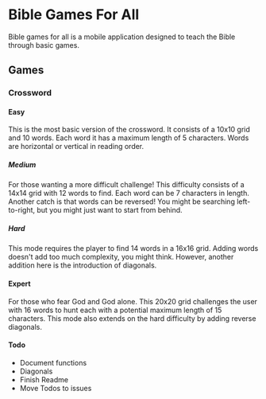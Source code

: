 # Bible Games For All
Bible games for all is a mobile application designed to teach the Bible through 
basic games.

## Games
### Crossword

#### Easy
This is the most basic version of the crossword. It consists of a 10x10 grid 
and 10 words. Each word it has a maximum length of 5 characters. Words are 
horizontal or vertical in reading order.

##### Medium
For those wanting a more difficult challenge! This difficulty consists of a 
14x14 grid with 12 words to find. Each word can be 7 characters in length.
Another catch is that words can be reversed! You might be searching 
left-to-right, but you might just want to start from behind.

##### Hard
This mode requires the player to find 14 words in a 16x16 grid.
Adding words doesn't add too much complexity, you might think.
However, another addition here is the introduction of diagonals.

#### Expert
For those who fear God and God alone.
This 20x20 grid challenges the user with 16 words to hunt
each with a potential maximum length of 15 characters.
This mode also extends on the hard difficulty by adding reverse diagonals.

#### Todo
- Document functions
- Diagonals
- Finish Readme
- Move Todos to issues